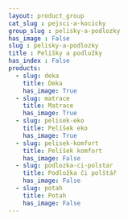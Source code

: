 ```yaml
---
layout: product_group
cat_slug : pejsci-a-kocicky
group_slug : pelisky-a-podlozky
has_image : False
slug : pelisky-a-podlozky
title : Pelíšky a podložky
has_index : False
products:
  - slug: deka
    title: Deka
    has_image: True
  - slug: matrace
    title: Matrace
    has_image: True
  - slug: pelisek-eko
    title: Pelíšek eko
    has_image: True
  - slug: pelisek-komfort
    title: Pelíšek komfort
    has_image: False
  - slug: podlozka-ci-polstar
    title: Podložka či polštář
    has_image: False
  - slug: potah
    title: Potah
    has_image: False
---
```



